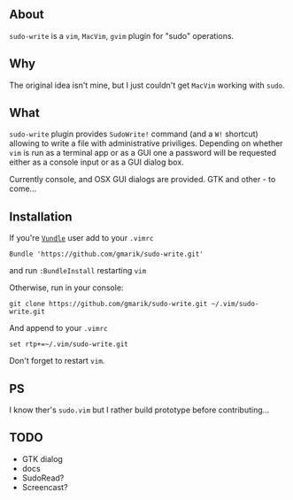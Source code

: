 ## About

`sudo-write` is a `vim`, `MacVim`, `gvim` plugin for "sudo" operations.


## Why

The original idea isn't mine, but I just couldn't get `MacVim` working with `sudo`.

## What

`sudo-write` plugin provides `SudoWrite!` command (and a `W!` shortcut) allowing to write a file with administrative priviliges.
Depending on whether `vim` is run as a terminal app or as a GUI one a password will be requested either as a console input or as a GUI dialog box.

Currently console, and OSX GUI dialogs are provided. GTK and other - to come...

## Installation

If you're [`Vundle`](http://github.com/gmarik/vundle/) user add to your `.vimrc`

    Bundle 'https://github.com/gmarik/sudo-write.git'

and run `:BundleInstall` restarting `vim`


Otherwise, run in your console:

    git clone https://github.com/gmarik/sudo-write.git ~/.vim/sudo-write.git 

And append to your `.vimrc`

    set rtp+=~/.vim/sudo-write.git

Don't forget to restart `vim`.

## PS 

I know ther's `sudo.vim` but I rather build prototype before contributing...

## TODO

* GTK dialog
* docs
* SudoRead?
* Screencast?
